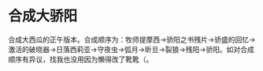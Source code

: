 # 合成大骄阳 #

合成大西瓜的正午版本。合成顺序为：牧师提摩西->骄阳之书残片->骄盛的回忆->激活的破晓器->日落西莉亚->守夜虫->弧月->昕旦->裂狼->残阳->骄阳。如对合成顺序有异议，找我也没用因为懒得改了靴靴（。

